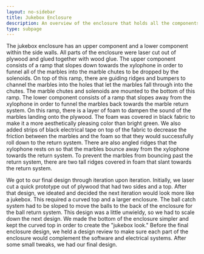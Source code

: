 ```yaml
---
layout: no-sidebar
title: Jukebox Enclosure
description: An overview of the enclosure that holds all the components of our jukebox.
type: subpage
---
```


The jukebox enclosure has an upper component and a lower component within the side walls. All parts of the enclosure were laser cut out of plywood and glued together with wood glue. The upper component consists of a ramp that slopes down towards the xylophone in order to funnel all of the marbles into the marble chutes to be dropped by the solenoids. On top of this ramp, there are guiding ridges and bumpers to channel the marbles into the holes that let the marbles fall through into the chutes. The marble chutes and solenoids are mounted to the bottom of this ramp. The lower component consists of a ramp that slopes away from the xylophone in order to funnel the marbles back towards the marble return system. On this ramp, there is a layer of foam to dampen the sound of the marbles landing onto the plywood. The foam was covered in black fabric to make it a more aesthetically pleasing color than bright green. We also added strips of black electrical tape on top of the fabric to decrease the friction between the marbles and the foam so that they would successfully roll down to the return system. There are also angled ridges that the xylophone rests on so that the marbles bounce away from the xylophone towards the return system. To prevent the marbles from bouncing past the return system, there are two tall ridges covered in foam that slant towards the return system.

We got to our final design through iteration upon iteration. Initially, we laser cut a quick prototype out of plywood that had two sides and a top. After that design, we ideated and decided the next iteration would look more like a jukebox. This required a curved top and a larger enclosure. The ball catch system had to be sloped to move the balls to the back of the enclosure for the ball return system. This design was a little unwieldy, so we had to scale down the next design. We made the bottom of the enclosure simpler and kept the curved top in order to create the "jukebox look." Before the final enclosure design, we held a design review to make sure each part of the enclosure would complement the software and electrical systems. After some small tweaks, we had our final design.
